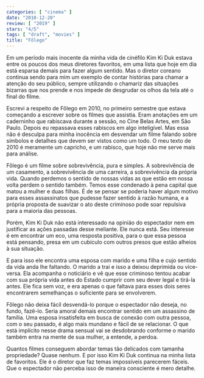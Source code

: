 ```yaml
---
categories: [ "cinema" ]
date: "2010-12-20"
review: [ "2019" ]
stars: "4/5"
tags: [ "draft", "movies" ]
title: "Fôlego"
---
```

Em um período mais inocente da minha vida de cinéfilo Kim Ki Duk estava
entre os poucos dos meus diretores favoritos, em uma lista que hoje em
dia está esparsa demais para fazer algum sentido. Mas o diretor coreano
continua sendo para mim um exemplo de contar histórias para chamar a
atenção do seu público, sempre utilizando o chamariz das situações
bizarras que nos prende e nos impede de desgrudar os olhos da tela até
o final do filme.

Escrevi a respeito de Fôlego em 2010, no primeiro semestre que estava
começando a escrever sobre os filmes que assistia. Eram anotações em
um caderninho que rabiscava durante a sessão, no Cine Belas Artes, em
São Paulo. Depois eu repassava esses rabiscos em algo inteligível. Mas
essa não é desculpa para minha inocência em desvendar um filme falando
sobre símbolos e detalhes que devem ser vistos como um todo. O meu
texto de 2010 é meramente um capricho, e um rabisco, que hoje não me
serve mais para análise.

Fôlego é um filme sobre sobrevivência, pura e simples. A sobrevivência
de um casamento, a sobrevivência de uma carreira, a sobrevivência da
própria vida. Quando perdemos o sentido de nossas vidas as que estão
em nossa volta perdem o sentido também. Temos esse condenado à pena
capital que matou a mulher e duas filhas. É de se pensar se poderia
haver algum motivo para esses assassinatos que pudesse fazer sentido à
razão humana, e a própria proposta de suavizar o ato deste criminoso
pode soar repulsiva para a maioria das pessoas.

Porém, Kim Ki Duk não está interessado na opinião do espectador nem
em justificar as ações passadas desse meliante. Ele nunca está. Seu
interesse é em encontrar um eco, uma resposta positiva, para o que essa
pessoa está pensando, presa em um cubículo com outros presos que estão
alheios à sua situação.

E para isso ele encontra uma esposa com marido e uma filha e cujo sentido
da vida anda lhe faltando. O marido a trai e isso a deixou deprimida ou
vice-versa. Ela acompanha o noticiário e vê que esse criminoso tentou
acabar com sua própria vida antes do Estado cumprir com seu dever legal
e tirá-la antes. Ele fica sem voz, e era apenas o que faltava para esses
dois seres encontrarem semelhanças o suficiente para se envolverem.

Fôlego não deixa fácil desvendá-lo porque o espectador não deseja, no
fundo, fazê-lo. Seria amoral demais encontrar sentido em um assassino de
família. Uma esposa insatisfeita em busca de conexão com outra pessoa,
com o seu passado, é algo mais mundano e fácil de se relacionar. O
que está implícito nesse drama sensual vai se desdobrando conforme o
marido também entra na mente de sua mulher, a entende, a perdoa.

Quantos filmes conseguem abordar temas tão delicados com tamanha
propriedade? Quase nenhum. E por isso Kim Ki Duk continua na minha lista
de favoritos. Ele é o diretor que faz temas impossíveis parecerem
fáceis. Que o espectador não perceba isso de maneira consciente é
mero detalhe.
